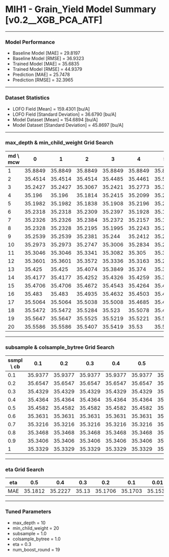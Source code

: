 # MIH1 - Grain_Yield Model Summary [v0.2__XGB_PCA_ATF]

***

### Model Performance

- Baseline Model [MAE] = 29.8197
- Baseline Model [RMSE] = 36.9323
- Trained Model [MAE] = 35.6835
- Trained Model [RMSE] = 44.9379
- Prediction [MAE] = 25.7478
- Prediction [RMSE] = 32.3965
***

### Dataset Statistics

- LOFO Field [Mean] = 159.4301 [bu/A]
- LOFO Field [Standard Deviation] = 36.6790 [bu/A]
- Model Dataset [Mean] = 154.6894 [bu/A]
- Model Dataset [Standard Deviation] = 45.8697 [bu/A]
***

### max_depth & min_child_weight Grid Search

|   md \ mcw |       0 |       1 |       2 |       3 |       4 |       5 |       6 |       7 |       8 |       9 |      10 |      11 |      12 |      13 |      14 |      15 |      16 |      17 |      18 |      19 |      20 |
|------------|---------|---------|---------|---------|---------|---------|---------|---------|---------|---------|---------|---------|---------|---------|---------|---------|---------|---------|---------|---------|---------|
|          1 | 35.8849 | 35.8849 | 35.8849 | 35.8849 | 35.8849 | 35.8849 | 35.8849 | 35.8849 | 35.8816 | 35.8987 | 35.8969 | 35.9188 | 35.9188 | 35.9331 | 35.9331 | 35.9318 | 35.9318 | 35.9318 | 35.9292 | 35.9036 | 35.9169 |
|          2 | 35.4514 | 35.4514 | 35.4514 | 35.4485 | 35.4461 | 35.5343 | 35.4165 | 35.4182 | 35.4043 | 35.3702 | 35.3724 | 35.3664 | 35.456  | 35.3355 | 35.3626 | 35.3912 | 35.3906 | 35.4121 | 35.5664 | 35.3851 | 35.4225 |
|          3 | 35.2427 | 35.2427 | 35.3067 | 35.2421 | 35.2773 | 35.3018 | 35.242  | 35.2064 | 35.2699 | 35.1981 | 35.2629 | 35.2294 | 35.2176 | 35.2461 | 35.2198 | 35.2381 | 35.2097 | 35.2186 | 35.236  | 35.2637 | 35.2409 |
|          4 | 35.196  | 35.196  | 35.1814 | 35.2415 | 35.2099 | 35.2203 | 35.2498 | 35.24   | 35.2198 | 35.199  | 35.2343 | 35.1812 | 35.2286 | 35.2431 | 35.2472 | 35.1856 | 35.1983 | 35.1984 | 35.2205 | 35.1922 | 35.1724 |
|          5 | 35.1982 | 35.1982 | 35.1838 | 35.1908 | 35.2196 | 35.2174 | 35.2066 | 35.2093 | 35.2133 | 35.212  | 35.1823 | 35.1928 | 35.1716 | 35.1808 | 35.2144 | 35.193  | 35.187  | 35.1968 | 35.1605 | 35.1761 | 35.1419 |
|          6 | 35.2318 | 35.2318 | 35.2309 | 35.2397 | 35.1928 | 35.1892 | 35.155  | 35.1599 | 35.1694 | 35.1694 | 35.2215 | 35.2101 | 35.1833 | 35.1951 | 35.1726 | 35.2173 | 35.1944 | 35.1838 | 35.1456 | 35.138  | 35.146  |
|          7 | 35.2326 | 35.2326 | 35.2384 | 35.2372 | 35.2157 | 35.1824 | 35.2061 | 35.1961 | 35.2254 | 35.2022 | 35.2077 | 35.1971 | 35.1856 | 35.2354 | 35.1987 | 35.1786 | 35.2007 | 35.2155 | 35.2093 | 35.1514 | 35.1612 |
|          8 | 35.2328 | 35.2328 | 35.2195 | 35.1995 | 35.2243 | 35.2232 | 35.2178 | 35.2001 | 35.1891 | 35.1751 | 35.1662 | 35.2247 | 35.2258 | 35.1877 | 35.205  | 35.1623 | 35.2056 | 35.2114 | 35.1564 | 35.227  | 35.1517 |
|          9 | 35.2539 | 35.2539 | 35.2381 | 35.244  | 35.2412 | 35.2159 | 35.2323 | 35.234  | 35.2234 | 35.2484 | 35.2342 | 35.2174 | 35.195  | 35.2147 | 35.2257 | 35.22   | 35.1979 | 35.2097 | 35.1536 | 35.1328 | 35.1703 |
|         10 | 35.2973 | 35.2973 | 35.2747 | 35.3006 | 35.2834 | 35.2738 | 35.2515 | 35.2536 | 35.2535 | 35.2483 | 35.2206 | 35.2366 | 35.2259 | 35.2578 | 35.2195 | 35.2356 | 35.2218 | 35.1935 | 35.1431 | 35.141  | 35.13   |
|         11 | 35.3046 | 35.3046 | 35.3341 | 35.3082 | 35.305  | 35.3009 | 35.254  | 35.2747 | 35.2624 | 35.2504 | 35.2644 | 35.2593 | 35.2572 | 35.2502 | 35.2242 | 35.2294 | 35.2359 | 35.1812 | 35.1688 | 35.1715 | 35.1494 |
|         12 | 35.3601 | 35.3601 | 35.3572 | 35.3336 | 35.3163 | 35.2959 | 35.2816 | 35.2851 | 35.2417 | 35.2466 | 35.2682 | 35.2763 | 35.2705 | 35.2701 | 35.2533 | 35.2335 | 35.2071 | 35.1998 | 35.1778 | 35.1729 | 35.1889 |
|         13 | 35.425  | 35.425  | 35.4074 | 35.3849 | 35.374  | 35.368  | 35.3379 | 35.338  | 35.3249 | 35.2947 | 35.2883 | 35.2695 | 35.3008 | 35.2982 | 35.2749 | 35.2457 | 35.2485 | 35.2175 | 35.2189 | 35.1692 | 35.1889 |
|         14 | 35.4177 | 35.4177 | 35.4252 | 35.4326 | 35.4259 | 35.3828 | 35.3666 | 35.3341 | 35.3246 | 35.3165 | 35.3097 | 35.3351 | 35.3039 | 35.2914 | 35.277  | 35.2542 | 35.2612 | 35.2439 | 35.2232 | 35.2069 | 35.2307 |
|         15 | 35.4706 | 35.4706 | 35.4672 | 35.4543 | 35.4264 | 35.4092 | 35.4079 | 35.3754 | 35.3609 | 35.3359 | 35.3157 | 35.3085 | 35.3244 | 35.3063 | 35.308  | 35.3008 | 35.2987 | 35.2496 | 35.2159 | 35.2092 | 35.2019 |
|         16 | 35.483  | 35.483  | 35.4935 | 35.4632 | 35.4503 | 35.4493 | 35.4285 | 35.3945 | 35.3819 | 35.3602 | 35.3351 | 35.3492 | 35.3461 | 35.3474 | 35.3253 | 35.2981 | 35.3073 | 35.2793 | 35.2339 | 35.2068 | 35.2318 |
|         17 | 35.5064 | 35.5064 | 35.5038 | 35.5008 | 35.4685 | 35.4622 | 35.4595 | 35.4388 | 35.3846 | 35.3804 | 35.3714 | 35.345  | 35.3531 | 35.336  | 35.3219 | 35.3456 | 35.3007 | 35.2719 | 35.2797 | 35.2122 | 35.2371 |
|         18 | 35.5472 | 35.5472 | 35.5284 | 35.523  | 35.5078 | 35.4913 | 35.4706 | 35.4393 | 35.3967 | 35.4126 | 35.3947 | 35.3904 | 35.3537 | 35.3301 | 35.3341 | 35.3289 | 35.3319 | 35.2991 | 35.2799 | 35.2466 | 35.2616 |
|         19 | 35.5647 | 35.5647 | 35.5525 | 35.5219 | 35.5221 | 35.5067 | 35.4739 | 35.4462 | 35.4298 | 35.4121 | 35.4034 | 35.3951 | 35.3818 | 35.3782 | 35.3482 | 35.3363 | 35.3321 | 35.3094 | 35.29   | 35.2499 | 35.2646 |
|         20 | 35.5586 | 35.5586 | 35.5407 | 35.5419 | 35.53   | 35.5148 | 35.4883 | 35.4669 | 35.4355 | 35.4166 | 35.4013 | 35.4118 | 35.3784 | 35.3845 | 35.361  | 35.3473 | 35.3281 | 35.2923 | 35.2923 | 35.2626 | 35.2733 |

***

### subsample & colsample_bytree Grid Search

|   ssmpl \ cb |     0.1 |     0.2 |     0.3 |     0.4 |     0.5 |     0.6 |     0.7 |     0.8 |     0.9 |     1.0 |
|--------------|---------|---------|---------|---------|---------|---------|---------|---------|---------|---------|
|          0.1 | 35.9377 | 35.9377 | 35.9377 | 35.9377 | 35.9377 | 35.9377 | 35.9377 | 35.9377 | 35.9377 | 35.8464 |
|          0.2 | 35.6547 | 35.6547 | 35.6547 | 35.6547 | 35.6547 | 35.6547 | 35.6547 | 35.6547 | 35.6547 | 35.5764 |
|          0.3 | 35.4329 | 35.4329 | 35.4329 | 35.4329 | 35.4329 | 35.4329 | 35.4329 | 35.4329 | 35.4329 | 35.4246 |
|          0.4 | 35.4364 | 35.4364 | 35.4364 | 35.4364 | 35.4364 | 35.4364 | 35.4364 | 35.4364 | 35.4364 | 35.3062 |
|          0.5 | 35.4582 | 35.4582 | 35.4582 | 35.4582 | 35.4582 | 35.4582 | 35.4582 | 35.4582 | 35.4582 | 35.3672 |
|          0.6 | 35.3631 | 35.3631 | 35.3631 | 35.3631 | 35.3631 | 35.3631 | 35.3631 | 35.3631 | 35.3631 | 35.3244 |
|          0.7 | 35.3216 | 35.3216 | 35.3216 | 35.3216 | 35.3216 | 35.3216 | 35.3216 | 35.3216 | 35.3216 | 35.2219 |
|          0.8 | 35.3468 | 35.3468 | 35.3468 | 35.3468 | 35.3468 | 35.3468 | 35.3468 | 35.3468 | 35.3468 | 35.221  |
|          0.9 | 35.3406 | 35.3406 | 35.3406 | 35.3406 | 35.3406 | 35.3406 | 35.3406 | 35.3406 | 35.3406 | 35.246  |
|          1   | 35.3329 | 35.3329 | 35.3329 | 35.3329 | 35.3329 | 35.3329 | 35.3329 | 35.3329 | 35.3329 | 35.13   |

***

### eta Grid Search

| eta   |     0.5 |     0.4 |   0.3 |     0.2 |     0.1 |    0.01 |   0.001 |
|-------|---------|---------|-------|---------|---------|---------|---------|
| MAE   | 35.1812 | 35.2227 | 35.13 | 35.1706 | 35.1703 | 35.1534 | 62.9539 |

***

### Tuned Parameters

- max_depth = 10
- min_child_weight = 20
- subsample = 1.0
- colsample_bytree = 1.0
- eta = 0.3
- num_boost_round = 19
